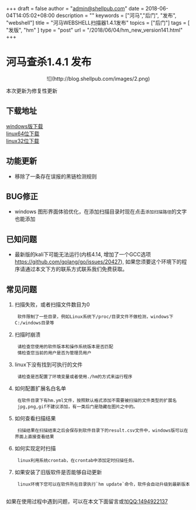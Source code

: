 +++
draft = false
author = "admin@shellpub.com"
date = 2018-06-04T14:05:02+08:00
description = ""
keywords = ["河马","后门", "发布", "webshell"]
title = "河马WEBSHELL扫描器1.4.1发布"
topics = ["后门"]
tags = [ "发版", "hm" ]
type = "post"
url = "/2018/06/04/hm_new_version141.html"
+++


# 河马查杀1.4.1 发布
<center>
![](http://blog.shellpub.com/images/2.png)
</center>

本次更新为修复性更新

## 下载地址

[windows版下载](http://down.shellpub.com/hm-ui/latest/HmSetup.zip?version=1.5.0)  
[linux64位下载](http://down.shellpub.com/hm/latest/hm-linux-amd64.tgz?version=1.5.0)  
[linux32位下载](http://down.shellpub.com/hm/latest/hm-linux-386.tgz?version=1.5.0)  


## 功能更新

  * 移除了一条存在误报的黑链检测规则

## BUG修正

  * windows 图形界面体验优化，在添加扫描目录时现在点击`添加扫描路径`的文字也能添加

## 已知问题

 * 最新版的kali下可能无法运行(内核4.14, 增加了一个GCC选项 https://github.com/golang/go/issues/20427), 如果您须要这个环境下的程序请通过本文下方的联系方式联系我们免费获取。
	

## 常见问题

1. 扫描失败，或者扫描文件数目为0

		软件限制了一些目录，例如Linux系统下/proc/目录文件不做检测，windows下C:/windows目录等

2. 扫描时崩溃

		请检查您使用的软件版本和操作系统版本是否匹配
		情检查您当前的用户是否为管理员用户

3. linux下没有找到可执行的文件

		请检查是否配置了环境变量或者使用./hm的方式来运行程序

4. 如何配置扩展名白名单

		在软件目录下有hm.yml文件，按照默认格式添加不需要被扫描的文件类型的扩展名
		jpg,png,gif不建议添加，有一类后门是隐藏在图片之中的。

5. 如何查看扫描结果

		扫描结果在扫描结束之后会保存到软件目录下的result.csv文件中，windows版可以在界面上直接查看结果

6. 如何实现定时扫描

		linux利用系统crontab，在crontab中添加定时扫描任务。

7. 如果安装了旧版软件是否能够自动更新

		linux环境下您可以在软件所在目录执行`hm update`命令，软件会自动升级到最新版本
	
## 

如果在使用过程中遇到问题，可以在本文下面留言或加<a href="tencent://message/?uin=1494922137&amp;Site=&amp;Menu=yes">QQ:1494922137</a>



	

